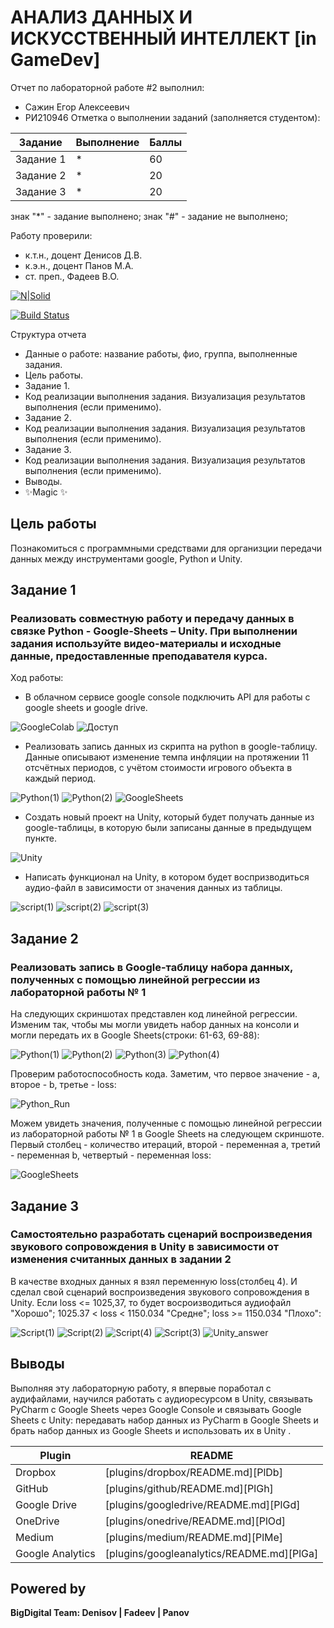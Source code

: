 # АНАЛИЗ ДАННЫХ И ИСКУССТВЕННЫЙ ИНТЕЛЛЕКТ [in GameDev]
Отчет по лабораторной работе #2 выполнил:
- Сажин Егор Алексеевич
- РИ210946
Отметка о выполнении заданий (заполняется студентом):

| Задание | Выполнение | Баллы |
| ------ | ------ | ------ |
| Задание 1 | * | 60 |
| Задание 2 | * | 20 |
| Задание 3 | * | 20 |

знак "*" - задание выполнено; знак "#" - задание не выполнено;

Работу проверили:
- к.т.н., доцент Денисов Д.В.
- к.э.н., доцент Панов М.А.
- ст. преп., Фадеев В.О.

[![N|Solid](https://cldup.com/dTxpPi9lDf.thumb.png)](https://nodesource.com/products/nsolid)

[![Build Status](https://travis-ci.org/joemccann/dillinger.svg?branch=master)](https://travis-ci.org/joemccann/dillinger)

Структура отчета

- Данные о работе: название работы, фио, группа, выполненные задания.
- Цель работы.
- Задание 1.
- Код реализации выполнения задания. Визуализация результатов выполнения (если применимо).
- Задание 2.
- Код реализации выполнения задания. Визуализация результатов выполнения (если применимо).
- Задание 3.
- Код реализации выполнения задания. Визуализация результатов выполнения (если применимо).
- Выводы.
- ✨Magic ✨

## Цель работы
Познакомиться с программными средствами для организции передачи данных между инструментами google, Python и Unity.

## Задание 1
### Реализовать совместную работу и передачу данных в связке Python - Google-Sheets – Unity. При выполнении задания используйте видео-материалы и исходные данные, предоставленные преподавателя курса.
Ход работы:

- В облачном сервисе google console подключить API для работы с google sheets и google drive.

![GoogleColab](https://user-images.githubusercontent.com/102538132/194267037-72fec0de-66c0-4c56-b2db-23a0e96bd80e.png)
![Доступ](https://user-images.githubusercontent.com/102538132/194271960-0817146b-68cb-42da-a807-f069a2bd8184.png)


- Реализовать запись данных из скрипта на python в google-таблицу. Данные описывают изменение темпа инфляции на протяжении 11 отсчётных периодов, с учётом стоимости игрового объекта в каждый период.

![Python(1)](https://user-images.githubusercontent.com/102538132/194272038-761f1e51-34c2-4e52-a2c6-f697523e9c02.png)
![Python(2)](https://user-images.githubusercontent.com/102538132/194272068-55e72924-ea31-4f58-bb99-96d4ef8f0739.png)
![GoogleSheets](https://user-images.githubusercontent.com/102538132/194272101-2836a799-6456-4d4d-9f18-e285592c6f07.png)


- Создать новый проект на Unity, который будет получать данные из google-таблицы, в которую были записаны данные в предыдущем пункте.

![Unity](https://user-images.githubusercontent.com/102538132/194272366-4a4583b1-97d4-4254-b3b5-1db0804e9708.png)


- Написать функционал на Unity, в котором будет воспризводиться аудио-файл в зависимости от значения данных из таблицы.

![script(1)](https://user-images.githubusercontent.com/102538132/194272482-9214ef36-7d42-446b-b8c5-ff6674ddbae5.png)
![script(2)](https://user-images.githubusercontent.com/102538132/194272500-1de1643c-f1f8-4f49-8a18-f574892703b7.png)
![script(3)](https://user-images.githubusercontent.com/102538132/194272525-5c3cd39c-ec47-413b-8e68-d878bb657fd9.png)


## Задание 2
### Реализовать запись в Google-таблицу набора данных, полученных с помощью линейной регрессии из лабораторной работы № 1

На следующих скриншотах представлен код линейной регрессии. Изменим так, чтобы мы могли увидеть набор данных на консоли
и могли передать их в Google Sheets(строки: 61-63, 69-88): 


![Python(1)](https://user-images.githubusercontent.com/102538132/194334176-5d5a3eeb-9981-4f53-97ae-4fb4a55c1e26.png)
![Python(2)](https://user-images.githubusercontent.com/102538132/194334187-7bf06994-ae0e-40ad-84f2-48865a699d56.png)
![Python(3)](https://user-images.githubusercontent.com/102538132/194334201-897ab3be-b7ae-410e-9244-c531d680a0d6.png)
![Python(4)](https://user-images.githubusercontent.com/102538132/194334212-e56d0e62-e552-49fa-9d52-8716d585615b.png)

Проверим работоспособность кода. Заметим, что первое значение - a, второе - b, третье - loss:


![Python_Run](https://user-images.githubusercontent.com/102538132/194334229-ce23c867-3adc-4cd3-96f4-c7c76469ba9e.png)

Можем увидеть значения, полученные с помощью линейной регрессии из лабораторной работы № 1 в Google Sheets на следующем скриншоте. Первый столбец - количество итераций, второй - переменная a, третий - переменная b, четвертый - переменная loss:


![GoogleSheets](https://user-images.githubusercontent.com/102538132/194334244-c1aabe5e-4544-4195-b11c-4d9b552725a1.png)


## Задание 3
### Самостоятельно разработать сценарий воспроизведения звукового сопровождения в Unity в зависимости от изменения считанных данных в задании 2

В качестве входных данных я взял переменную loss(столбец 4). И сделал свой сценарий воспроизведения звукового сопровождения в Unity.
Если loss <= 1025,37, то будет восроизводиться аудиофайл "Хорошо"; 1025.37 < loss < 1150.034 "Средне"; loss >= 1150.034 "Плохо":

![Script(1)](https://user-images.githubusercontent.com/102538132/194337565-241fd797-6417-410a-b159-791f57c452bc.png)
![Script(2)](https://user-images.githubusercontent.com/102538132/194337581-d4518658-80d2-4e21-b27e-652d0d03e4aa.png)
![Script(4)](https://user-images.githubusercontent.com/102538132/194340662-a12a1e78-2ed3-4056-a152-a60c93c39dfd.png)
![Script(3)](https://user-images.githubusercontent.com/102538132/194337589-869b5ae6-7788-45a7-b8ec-642d0f0a2f86.png)
![Unity_answer](https://user-images.githubusercontent.com/102538132/194337608-ae151fb8-e038-448a-aab1-ee9bebdfaa4d.png)


## Выводы
Выполняя эту лабораторную работу, я впервые поработал с аудифайлами, научился работать с аудиоресурсом в Unity, связывать PyCharm с Google Sheets через Google Console и связывать Google Sheets с Unity: передавать набор данных из PyCharm в Google Sheets и брать набор данных из Google Sheets и использовать их в Unity .


| Plugin | README |
| ------ | ------ |
| Dropbox | [plugins/dropbox/README.md][PlDb] |
| GitHub | [plugins/github/README.md][PlGh] |
| Google Drive | [plugins/googledrive/README.md][PlGd] |
| OneDrive | [plugins/onedrive/README.md][PlOd] |
| Medium | [plugins/medium/README.md][PlMe] |
| Google Analytics | [plugins/googleanalytics/README.md][PlGa] |

## Powered by

**BigDigital Team: Denisov | Fadeev | Panov**
